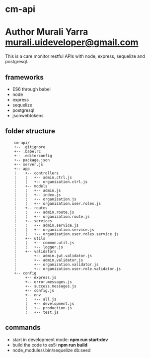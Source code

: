 # cm-api
# Author Murali Yarra <murali.uideveloper@gmail.com>
This is a care monitor restful APIs with node, express, sequelize and postgresql.
## frameworks
* ES6 through babel
* node 
* express
* sequelize
* postgresql
* jsonwebtokens

## folder structure

		cm-api/
		+-- .gitignore
		+-- .babelrc
		+-- .editorconfig
		+-- package.json
		+-- server.js
		+-- app
		¦	 +-- controllers
		¦	 ¦   +-- admin.ctrl.js
		¦	 ¦   +-- organization.ctrl.js
		¦	 +-- models
		¦	 ¦   +-- admin.js
		¦	 ¦   +-- index.js
		¦	 ¦   +-- organization.js
		¦	 ¦   +-- organization.user.roles.js
		¦	 +-- routes
		¦	 ¦   +-- admin.route.js
		¦	 ¦   +-- organization.route.js
		¦	 +-- services
		¦	 ¦   +-- admin.service.js
		¦	 ¦   +-- organization.service.js
		¦	 ¦   +-- organization.user.roles.service.js
		¦	 +-- utils
		¦	 ¦   +-- common.util.js
		¦	 ¦   +-- logger.js
		¦	 +-- validators
		¦	     +-- admin.jwt.validator.js
		¦	     +-- admin.validator.js
		¦	     +-- organization.validator.js
		¦	     +-- organization.user.role.validator.js
		+-- config
			 +-- express.js
			 +-- error.messages.js
			 +-- success.messages.js
			 +-- config.js
			 +-- env
			 ¦   +-- all.js
			 ¦   +-- development.js
			 ¦   +-- production.js
			 ¦   +-- test.js

## commands
* start in development mode: **npm run start:dev**
* build the code to es5: **npm run build**
* node_modules/.bin/sequelize db:seed
